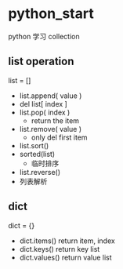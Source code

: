 # python_start

python 学习 collection

## list operation

list = []

- list.append( value )
- del list[ index ]
- list.pop( index )
  - return the item
- list.remove( value )
  - only del first item
- list.sort()
- sorted(list)
  - 临时排序
- list.reverse()
- 列表解析

## dict

dict = {}

- dict.items()
  return item, index
- dict.keys()
  return key list
- dict.values()
  return value list
